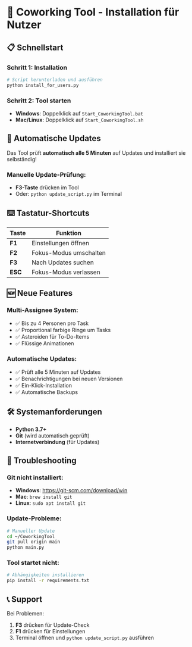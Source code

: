 # 🚀 Coworking Tool - Installation für Nutzer

## 📋 Schnellstart

### **Schritt 1: Installation**
```bash
# Script herunterladen und ausführen
python install_for_users.py
```

### **Schritt 2: Tool starten**
- **Windows**: Doppelklick auf `Start_CoworkingTool.bat`
- **Mac/Linux**: Doppelklick auf `Start_CoworkingTool.sh`

## 🔄 Automatische Updates

Das Tool prüft **automatisch alle 5 Minuten** auf Updates und installiert sie selbständig!

### **Manuelle Update-Prüfung:**
- **F3-Taste** drücken im Tool
- Oder: `python update_script.py` im Terminal

## ⌨️ Tastatur-Shortcuts

| Taste | Funktion |
|-------|----------|
| **F1** | Einstellungen öffnen |
| **F2** | Fokus-Modus umschalten |
| **F3** | Nach Updates suchen |
| **ESC** | Fokus-Modus verlassen |

## 🆕 Neue Features

### **Multi-Assignee System:**
- ✅ Bis zu 4 Personen pro Task
- ✅ Proportional farbige Ringe um Tasks
- ✅ Asteroiden für To-Do-Items
- ✅ Flüssige Animationen

### **Automatische Updates:**
- ✅ Prüft alle 5 Minuten auf Updates
- ✅ Benachrichtigungen bei neuen Versionen
- ✅ Ein-Klick-Installation
- ✅ Automatische Backups

## 🛠️ Systemanforderungen

- **Python 3.7+**
- **Git** (wird automatisch geprüft)
- **Internetverbindung** (für Updates)

## 🚨 Troubleshooting

### **Git nicht installiert:**
- **Windows**: https://git-scm.com/download/win
- **Mac**: `brew install git`
- **Linux**: `sudo apt install git`

### **Update-Probleme:**
```bash
# Manueller Update
cd ~/CoworkingTool
git pull origin main
python main.py
```

### **Tool startet nicht:**
```bash
# Abhängigkeiten installieren
pip install -r requirements.txt
```

## 📞 Support

Bei Problemen:
1. **F3** drücken für Update-Check
2. **F1** drücken für Einstellungen
3. Terminal öffnen und `python update_script.py` ausführen

